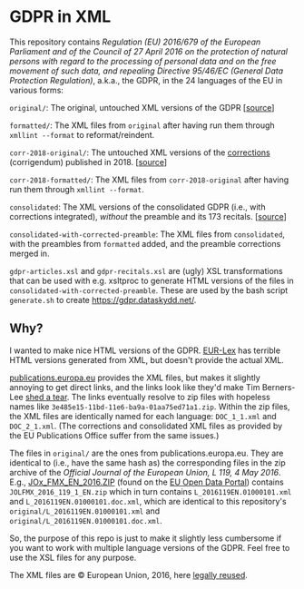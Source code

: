 # GDPR in XML
This repository contains *Regulation (EU) 2016/679 of the European Parliament and of the Council of 27 April 2016 on the protection of natural persons with regard to the processing of personal data and on the free movement of such data, and repealing Directive 95/46/EC (General Data Protection Regulation)*, a.k.a., the GDPR, in the 24 languages of the EU in various forms:

`original/`: The original, untouched XML versions of the GDPR [[source](https://publications.europa.eu/en/publication-detail/-/publication/3e485e15-11bd-11e6-ba9a-01aa75ed71a1/language-en)]

`formatted/`: The XML files from `original` after having run them through `xmllint --format` to reformat/reindent.

`corr-2018-original/`:  The untouched XML versions of the [corrections](https://eur-lex.europa.eu/legal-content/EN/TXT/?uri=uriserv:OJ.L_.2018.127.01.0002.01.ENG&toc=OJ:L:2018:127:FULL) (corrigendum) published in 2018. [[source](https://publications.europa.eu/en/publication-detail/-/publication/683d5816-5e52-11e8-ab9c-01aa75ed71a1/language-en/format-PDF/source-82709747)]

`corr-2018-formatted/`: The XML files from `corr-2018-original` after having run them through `xmllint --format`.

`consolidated`: The XML versions of the consolidated GDPR (i.e., with corrections integrated), *without* the preamble and its 173 recitals. [[source](https://publications.europa.eu/en/publication-detail/-/publication/5f2552c2-cc45-11e6-ad7c-01aa75ed71a1/language-en/format-PDF/source-82709144)]

`consolidated-with-corrected-preamble`: The XML files from `consolidated`, with the preambles from `formatted` added, and the preamble corrections merged in.

`gdpr-articles.xsl` and `gdpr-recitals.xsl` are (ugly) XSL transformations that can be used with e.g. xsltproc to generate
HTML versions of the files in `consolidated-with-corrected-preamble`. These are used by the bash script `generate.sh` to
create https://gdpr.dataskydd.net/.

## Why?
I wanted to make nice HTML versions of the GDPR. [EUR-Lex](https://eur-lex.europa.eu/legal-content/EN/ALL/?uri=CELEX:32016R0679)
has terrible HTML versions generated from XML, but doesn't provide the actual XML.

[publications.europa.eu](https://publications.europa.eu/en/publication-detail/-/publication/3e485e15-11bd-11e6-ba9a-01aa75ed71a1/language-en)
provides the XML files, but makes it slightly annoying to get direct links, and the links look like they'd make Tim Berners-Lee [shed a tear](https://www.w3.org/Provider/Style/URI).
The links eventually resolve to zip files with hopeless names like `3e485e15-11bd-11e6-ba9a-01aa75ed71a1.zip`.
Within the zip files, the XML files are identically named for each language: `DOC_1_1.xml` and `DOC_2_1.xml`.
(The corrections and consolidated XML files as provided by the EU Publications Office suffer from the same issues.)

The files in `original/` are the ones from publications.europa.eu. They are identical to (i.e., have the same hash as) the corresponding
files in the zip archive of the *Official Journal of the European Union, L 119, 4 May 2016*. E.g., [JOx_FMX_EN_2016.ZIP](http://data.europa.eu/euodp/repository/ec/publ/op-jo-formex/JOx_FMX_EN/JOx_FMX_EN_2016.ZIP)
(found on the [EU Open Data Portal](http://data.europa.eu/euodp/en/data/dataset/official-journals-of-the-european-union-in-english/resource/fa300be6-7dfe-4748-8613-daf3ec6dae53))
contains `JOLFMX_2016_119_1_EN.zip` which in turn contains `L_2016119EN.01000101.xml` and `L_2016119EN.01000101.doc.xml`, which are
identical to this repository's `original/L_2016119EN.01000101.xml` and `original/L_2016119EN.01000101.doc.xml`.

So, the purpose of this repo is just to make it slightly less cumbersome if you want to work with multiple language versions of the GDPR. Feel free to use the XSL files for any purpose.

The XML files are © European Union, 2016, here [legally reused](https://publications.europa.eu/en/web/about-us/legal-notices/eu-law-and-publications-website#copyright).
